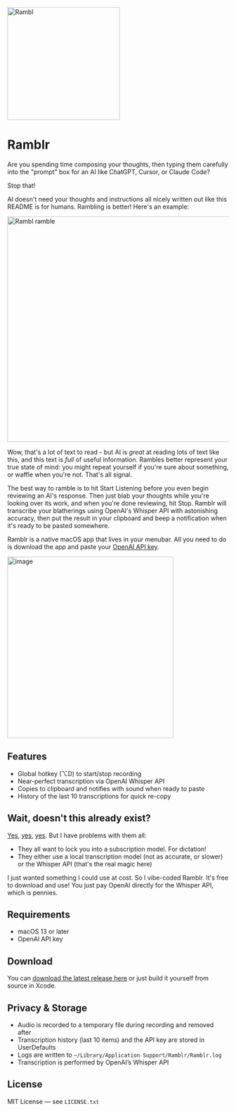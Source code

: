 <img width="256" height="256" alt="Rambl" src="https://github.com/user-attachments/assets/c933452f-f665-4710-b22d-ac1305d3e3b4" />

# Ramblr

Are you spending time composing your thoughts, then typing them carefully into the "prompt" box for an AI like ChatGPT, Cursor, or Claude Code?

Stop that!

AI doesn't need your thoughts and instructions all nicely written out like this README is for humans. Rambling is better! Here's an example:

<img width="512" height="512" alt="Rambl ramble" src="https://github.com/user-attachments/assets/44f9a7ab-34c2-4780-9c58-747dd1e37afb"/>

Wow, that's a lot of text to read - but AI is *great* at reading lots of text like this, and this text is _full_ of useful information. Rambles better represent your true state of mind: you might repeat yourself if you're sure about something, or waffle when you're not. That's all signal.

The best way to ramble is to hit Start Listening before you even begin reviewing an AI's response. Then just blab your thoughts while you're looking over its work, and when you're done reviewing, hit Stop. Ramblr will transcribe your blatherings using OpenAI's Whisper API with astonishing accuracy, then put the result in your clipboard and beep a notification when it's ready to be pasted somewhere.

Ramblr is a native macOS app that lives in your menubar. All you need to do is download the app and paste your [OpenAI API key](https://platform.openai.com/api-keys).

<img width="378" height="412" alt="image" src="https://github.com/user-attachments/assets/deac7513-ef88-4598-91b2-4201e29faa9b" />

## Features

- Global hotkey (⌥D) to start/stop recording
- Near-perfect transcription via OpenAI Whisper API
- Copies to clipboard and notifies with sound when ready to paste
- History of the last 10 transcriptions for quick re-copy

## Wait, doesn't this already exist?

[Yes](https://superwhisper.com), [yes](https://goodsnooze.gumroad.com/l/macwhisper), [yes](https://wisprflow.ai). But I have problems with them all:

- They all want to lock you into a subscription model. For dictation!
- They either use a local transcription model (not as accurate, or slower) or the Whisper API (that's the real magic here)

I just wanted something I could use at cost. So I vibe-coded Ramblr. It's free to download and use! You just pay OpenAI directly for the Whisper API, which is pennies.

## Requirements

- macOS 13 or later
- OpenAI API key

## Download

You can [download the latest release here](https://github.com/nfarina/ramblr/releases) or just build it yourself from source in Xcode.

## Privacy & Storage

- Audio is recorded to a temporary file during recording and removed after
- Transcription history (last 10 items) and the API key are stored in UserDefaults
- Logs are written to `~/Library/Application Support/Ramblr/Ramblr.log`
- Transcription is performed by OpenAI’s Whisper API

## License

MIT License — see `LICENSE.txt`
